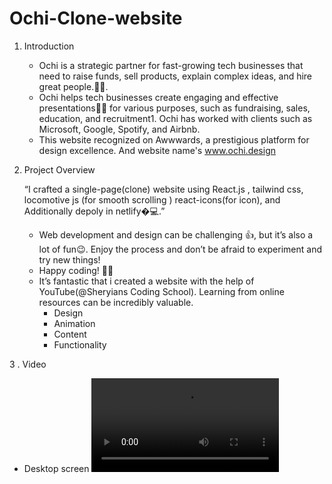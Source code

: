 # Ochi-Clone-website

1. Introduction
   
   - Ochi is a strategic partner for fast-grow­ing tech businesses that need to raise funds, sell prod­ucts, ex­plain com­plex ideas, and hire great peo­ple.🌟🚀.<br>
   - Ochi helps tech businesses create engaging and effective presentations👩‍💻 for various purposes, such as fundraising, sales, education, and recruitment1. Ochi has worked with clients such as Microsoft, Google, Spotify, and Airbnb.<br>
   - This website recognized on Awwwards, a prestigious platform for design excellence. And website name's www.ochi.design<br>

2. Project Overview
 
   “I crafted a single-page(clone) website using React.js , tailwind css, locomotive js (for smooth scrolling ) react-icons(for icon), and  Additionally depoly in netlify�‍💻.”<br>
   - Web development and design can be challenging 👍, but it’s also a lot of fun😉. Enjoy the process and don’t be afraid to experiment and try new things!<br>
   - Happy coding! 🌟🚀<br>
   - It’s fantastic that i created a website with the help of YouTube(@Sheryians Coding School). Learning from online resources can be incredibly valuable.
        - Design
        - Animation
        - Content
        - Functionality
          
3 . Video

   - Desktop screen
  ![demo video](https://github.com/adityamawa/Ochi-Clone/blob/main/ochiclone.mp4)